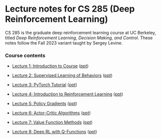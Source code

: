 # Lecture notes for CS 285 (Deep Reinforcement Learning)

CS 285 is the graduate deep reinforcement learning course at UC Berkeley, titled _Deep Reinforcement Learning, Decision Making, and Control_. These notes follow the Fall 2023 variant taught by Sergey Levine.

### Course contents

- [Lecture 1: Introduction to Course](pdf/lecture1.pdf) ([ppt](https://rail.eecs.berkeley.edu/deeprlcourse/deeprlcourse/static/slides/lec-1.pdf))
- [Lecture 2: Supervised Learning of Behaviors](pdf/lecture2.pdf) ([ppt](https://rail.eecs.berkeley.edu/deeprlcourse/deeprlcourse/static/slides/lec-2.pdf))

- [Lecture 3: PyTorch Tutorial](pdf/lecture3.pdf) ([ppt](https://rail.eecs.berkeley.edu/deeprlcourse/deeprlcourse/static/slides/lec-3.pdf))

- [Lecture 4: Introduction to Reinforcement Learning](pdf/lecture4.pdf) ([ppt](https://rail.eecs.berkeley.edu/deeprlcourse/deeprlcourse/static/slides/lec-4.pdf))

- [Lecture 5: Policy Gradients](pdf/lecture5.pdf) ([ppt](https://rail.eecs.berkeley.edu/deeprlcourse/deeprlcourse/static/slides/lec-5.pdf))

- [Lecture 6: Actor-Critic Algorithms](pdf/lecture6.pdf) ([ppt](https://rail.eecs.berkeley.edu/deeprlcourse/deeprlcourse/static/slides/lec-6.pdf))

- [Lecture 7: Value Function Methods](pdf/lecture7.pdf) ([ppt](https://rail.eecs.berkeley.edu/deeprlcourse/deeprlcourse/static/slides/lec-7.pdf))

- [Lecture 8: Deep RL with Q-Functions](pdf/lecture8.pdf) ([ppt](https://rail.eecs.berkeley.edu/deeprlcourse/deeprlcourse/static/slides/lec-8.pdf))
